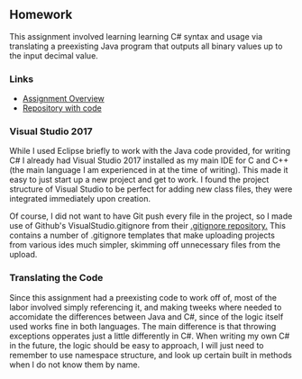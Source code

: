 ## Homework
This assignment involved learning learning C# syntax and usage via translating a preexisting Java program that outputs all binary values up to the input decimal value.


### Links
* [Assignment Overview](http://www.wou.edu/~morses/classes/cs46x/assignments/HW3.html)
* [Repository with code](https://github.com/StanSantiago/460_HW3)

### Visual Studio 2017
While I used Eclipse briefly to work with the Java code provided, for writing C# I already had Visual Studio 2017 installed as my main IDE for C and C++ (the main language I am experienced in at the time of writing).  This made it easy to just start up a new project and get to work.  I found the project structure of Visual Studio to be perfect for adding new class files, they were integrated immediately upon creation.

Of course, I did not want to have Git push every file in the project, so I made use of Github's VisualStudio.gitignore from their [.gitignore repository.](https://github.com/github/gitignore)  This contains a number of .gitignore templates that make uploading projects from various ides much simpler, skimming off unnecessary files from the upload.

### Translating the Code
Since this assignment had a preexisting code to work off of, most of the labor involved simply referencing it, and making tweeks where needed to accomidate the differences between Java and C#, since of the logic itself used works fine in both languages.  The main difference is that throwing exceptions opperates just a little differently in C#.  When writing my own C# in the future, the logic should be easy to approach, I will just need to remember to use namespace structure, and look up certain built in methods when I do not know them by name.
